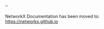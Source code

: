 '<meta http-equiv="refresh" content="0; URL=https://networkx.github.io/documentation/latest/./reference/algorithms/generated/networkx.algorithms.centrality.current_flow_closeness_centrality.html">'

NetworkX Documentation has been moved to:<br><a href="https://networkx.github.io">https://networkx.github.io</a>
